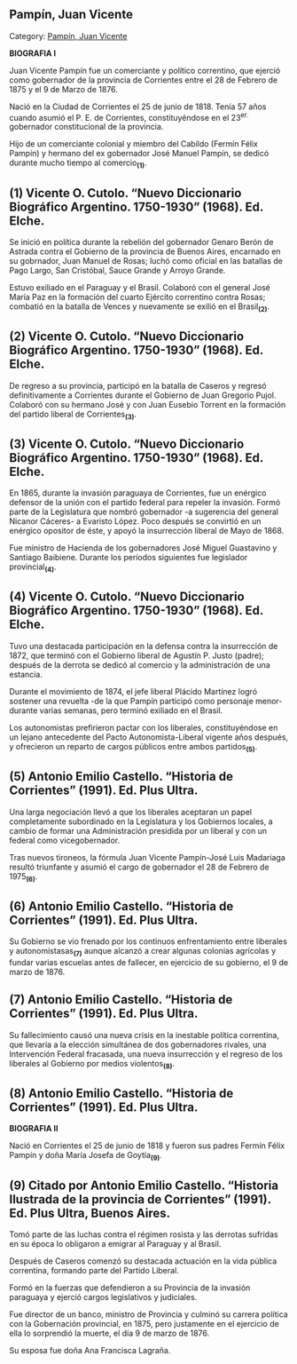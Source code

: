 ## Pampín, Juan Vicente

Category: [Pampín, Juan Vicente](http://descubrircorrientes.com.ar/2012/index.php/3644-biografias/l-m-n-n-o-p-q/pampin-juan-vicente)

**BIOGRAFIA I**

Juan Vicente Pampín fue un comerciante y político correntino, que ejerció como gobernador de la provincia de Corrientes entre el 28 de Febrero de 1875 y el 9 de Marzo de 1876.

Nació en la Ciudad de Corrientes el 25 de junio de 1818. Tenía 57 años cuando asumió el P. E. de Corrientes, constituyéndose en el 23<sup>er.</sup> gobernador constitucional de la provincia.

Hijo de un comerciante colonial y miembro del Cabildo (Fermín Félix Pampín) y hermano del ex gobernador José Manuel Pampín, se dedicó durante mucho tiempo al comercio<sub><strong>(1)</strong></sub>.

## **(1) Vicente O. Cutolo. “Nuevo Diccionario Biográfico Argentino. 1750-1930” (1968). Ed. Elche.**

Se inició en política durante la rebelión del gobernador Genaro Berón de Astrada contra el Gobierno de la provincia de Buenos Aires, encarnado en su gobrnador, Juan Manuel de Rosas; luchó como oficial en las batallas de Pago Largo, San Cristóbal, Sauce Grande y Arroyo Grande.

Estuvo exiliado en el Paraguay y el Brasil. Colaboró con el general José María Paz en la formación del cuarto Ejército correntino contra Rosas; combatió en la batalla de Vences y nuevamente se exilió en el Brasil<sub><strong>(2)</strong></sub>.

## **(2)** **Vicente O. Cutolo. “Nuevo Diccionario Biográfico Argentino. 1750-1930” (1968). Ed. Elche.**

De regreso a su provincia, participó en la batalla de Caseros y regresó definitivamente a Corrientes durante el Gobierno de Juan Gregorio Pujol. Colaboró con su hermano José y con Juan Eusebio Torrent en la formación del partido liberal de Corrientes<sub><strong>(3)</strong></sub>.

## **(3)** **Vicente O. Cutolo. “Nuevo Diccionario Biográfico Argentino. 1750-1930” (1968). Ed. Elche.**

En 1865, durante la invasión paraguaya de Corrientes, fue un enérgico defensor de la unión con el partido federal para repeler la invasión. Formó parte de la Legislatura que nombró gobernador -a sugerencia del general Nicanor Cáceres- a Evaristo López. Poco después se convirtió en un enérgico opositor de éste, y apoyó la insurrección liberal de Mayo de 1868.

Fue ministro de Hacienda de los gobernadores José Miguel Guastavino y Santiago Baibiene. Durante los períodos siguientes fue legislador provincial<sub><strong>(4)</strong></sub>.

## **(4)** **Vicente O. Cutolo. “Nuevo Diccionario Biográfico Argentino. 1750-1930” (1968). Ed. Elche.**

Tuvo una destacada participación en la defensa contra la insurrección de 1872, que terminó con el Gobierno liberal de Agustín P. Justo (padre); después de la derrota se dedicó al comercio y la administración de una estancia.

Durante el movimiento de 1874, el jefe liberal Plácido Martínez logró sostener una revuelta -de la que Pampín participó como personaje menor- durante varias semanas, pero terminó exiliado en el Brasil.

Los autonomistas prefirieron pactar con los liberales, constituyéndose en un lejano antecedente del Pacto Autonomista-Liberal vigente años después, y ofrecieron un reparto de cargos públicos entre ambos partidos<sub><strong>(5)</strong></sub>.

## **(5)** **Antonio Emilio Castello. “Historia de Corrientes” (1991). Ed. Plus Ultra.**

Una larga negociación llevó a que los liberales aceptaran un papel completamente subordinado en la Legislatura y los Gobiernos locales, a cambio de formar una Administración presidida por un liberal y con un federal como vicegobernador.

Tras nuevos tironeos, la fórmula Juan Vicente Pampín-José Luis Madariaga resultó triunfante y asumió el cargo de gobernador el 28 de Febrero de 1975<sub><strong>(6)</strong></sub>.

## **(6)** **Antonio Emilio Castello. “Historia de Corrientes” (1991). Ed. Plus Ultra.**

Su Gobierno se vio frenado por los continuos enfrentamiento entre liberales y autonomistasas<sub><strong>(7)</strong></sub> aunque alcanzó a crear algunas colonias agrícolas y fundar varias escuelas antes de fallecer, en ejercicio de su gobierno, el 9 de marzo de 1876.

## **(7)** **Antonio Emilio Castello. “Historia de Corrientes” (1991). Ed. Plus Ultra.**

Su fallecimiento causó una nueva crisis en la inestable política correntina, que llevaría a la elección simultánea de dos gobernadores rivales, una Intervención Federal fracasada, una nueva insurrección y el regreso de los liberales al Gobierno por medios violentos<sub><strong>(8)</strong></sub>.

## **(8)** **Antonio Emilio Castello. “Historia de Corrientes” (1991). Ed. Plus Ultra.**

**BIOGRAFIA II**

Nació en Corrientes el 25 de junio de 1818 y fueron sus padres Fermín Félix Pampín y doña María Josefa de Goytía<sub><strong>(9)</strong></sub>.

## **(9) Citado por Antonio Emilio Castello. “Historia Ilustrada de la provincia de Corrientes” (1991). Ed. Plus Ultra, Buenos Aires.**

Tomó parte de las luchas contra el régimen rosista y las derrotas sufridas en su época lo obligaron a emigrar al Paraguay y al Brasil.

Después de Caseros comenzó su destacada actuación en la vida pública correntina, formando parte del Partido Liberal.

Formó en la fuerzas que defendieron a su Provincia de la invasión paraguaya y ejerció cargos legislativos y judiciales.

Fue director de un banco, ministro de Provincia y culminó su carrera política con la Gobernación provincial, en 1875, pero justamente en el ejercicio de ella lo sorprendió la muerte, el día 9 de marzo de 1876.

Su esposa fue doña Ana Francisca Lagraña.